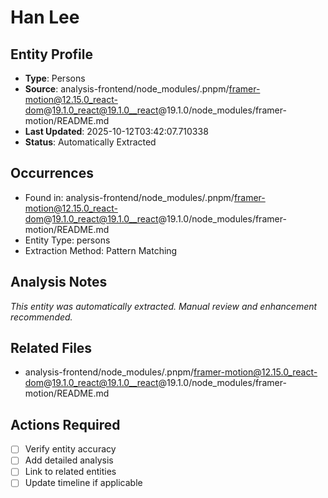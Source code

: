 # Han Lee

## Entity Profile
- **Type**: Persons
- **Source**: analysis-frontend/node_modules/.pnpm/framer-motion@12.15.0_react-dom@19.1.0_react@19.1.0__react@19.1.0/node_modules/framer-motion/README.md
- **Last Updated**: 2025-10-12T03:42:07.710338
- **Status**: Automatically Extracted

## Occurrences
- Found in: analysis-frontend/node_modules/.pnpm/framer-motion@12.15.0_react-dom@19.1.0_react@19.1.0__react@19.1.0/node_modules/framer-motion/README.md
- Entity Type: persons
- Extraction Method: Pattern Matching

## Analysis Notes
*This entity was automatically extracted. Manual review and enhancement recommended.*

## Related Files
- analysis-frontend/node_modules/.pnpm/framer-motion@12.15.0_react-dom@19.1.0_react@19.1.0__react@19.1.0/node_modules/framer-motion/README.md

## Actions Required
- [ ] Verify entity accuracy
- [ ] Add detailed analysis
- [ ] Link to related entities
- [ ] Update timeline if applicable
